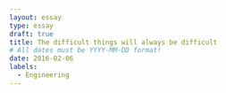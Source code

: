 ```yaml
---
layout: essay
type: essay
draft: true
title: The difficult things will always be difficult
# All dates must be YYYY-MM-DD format!
date: 2016-02-06
labels:
  - Engineering
---
```


